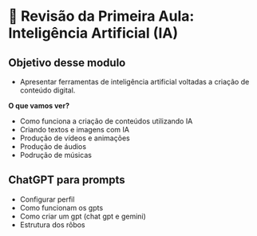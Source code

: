 # 🤖 Revisão da Primeira Aula: Inteligência Artificial (IA)

## Objetivo desse modulo

* Apresentar ferramentas de inteligência artificial voltadas a criação de conteúdo digital.

**O que vamos ver?**

* Como funciona a criação de conteúdos utilizando IA
* Criando textos e imagens com IA
* Produção de vídeos e animações
* Produção de áudios
* Podrução de músicas

## ChatGPT para prompts

* Configurar perfil
* Como funcionam os gpts
* Como criar um gpt (chat gpt e gemini)
* Estrutura dos rôbos
